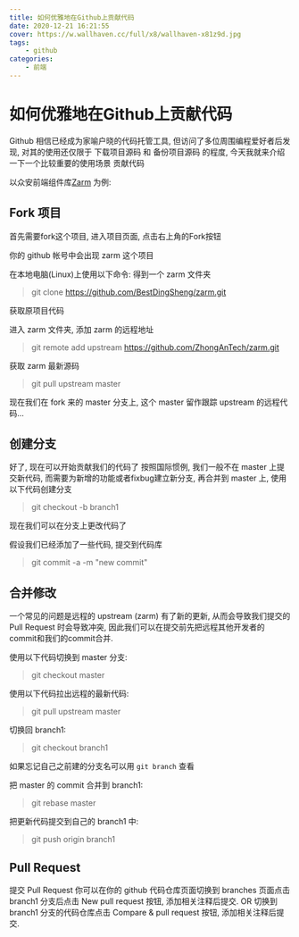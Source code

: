 ```yaml
---
title: 如何优雅地在Github上贡献代码
date: 2020-12-21 16:21:55
cover: https://w.wallhaven.cc/full/x8/wallhaven-x81z9d.jpg
tags:
    - github
categories:
    - 前端    
---
```


# 如何优雅地在Github上贡献代码

Github 相信已经成为家喻户晓的代码托管工具, 但访问了多位周围编程爱好者后发现, 对其的使用还仅限于 下载项目源码 和 备份项目源码 的程度, 今天我就来介绍一下一个比较重要的使用场景 贡献代码

以众安前端组件库[Zarm](https://github.com/ZhongAnTech/zarm) 为例:

## Fork 项目

首先需要fork这个项目, 进入项目页面, 点击右上角的Fork按钮

你的 github 帐号中会出现 zarm 这个项目

在本地电脑(Linux)上使用以下命令: 得到一个 zarm 文件夹

> git clone https://github.com/BestDingSheng/zarm.git

获取原项目代码

进入 zarm 文件夹, 添加 zarm 的远程地址

> git remote add upstream https://github.com/ZhongAnTech/zarm.git

获取 zarm 最新源码

> git pull upstream master

现在我们在 fork 来的 master 分支上, 这个 master 留作跟踪 upstream 的远程代码...

## 创建分支

好了, 现在可以开始贡献我们的代码了
按照国际惯例, 我们一般不在 master 上提交新代码, 而需要为新增的功能或者fixbug建立新分支, 再合并到 master 上, 使用以下代码创建分支

> git checkout -b branch1

现在我们可以在分支上更改代码了

假设我们已经添加了一些代码, 提交到代码库

> git commit -a -m "new commit"

## 合并修改

一个常见的问题是远程的 upstream (zarm) 有了新的更新, 从而会导致我们提交的 Pull Request 时会导致冲突, 因此我们可以在提交前先把远程其他开发者的commit和我们的commit合并.

使用以下代码切换到 master 分支:

> git checkout master

使用以下代码拉出远程的最新代码:

> git pull upstream master

切换回 branch1:

> git checkout branch1

如果忘记自己之前建的分支名可以用 `git branch` 查看

把 master 的 commit 合并到 branch1:

> git rebase master

把更新代码提交到自己的 branch1 中:

> git push origin branch1

## Pull Request

提交 Pull Request
你可以在你的 github 代码仓库页面切换到 branches 页面点击 branch1 分支后点击 New pull request 按钮, 添加相关注释后提交.
OR
切换到 branch1 分支的代码仓库点击 Compare & pull request 按钮, 添加相关注释后提交.